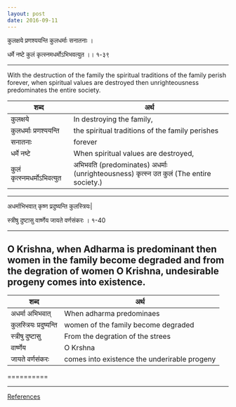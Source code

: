 ```yaml
---
layout: post
date: 2016-09-11
---
```


कुलक्षये प्रणश्ययन्ति कुलधर्माः सनातनाः ।

 धर्मे नष्टे कुलं कृत्स्नमधर्मोऽभिभवत्युत ।। १-३९


-----

With the destruction of the family the spiritual traditions of the family perish forever, when spiritual values are destroyed then unrighteousness predominates the entire society.

|शब्द|  अर्थ |
|---|---|
| कुलक्षये  | In destroying the family, |
| कुलधर्माः प्रणश्ययन्ति | the spiritual traditions of the family perishes|
| सनातनाः | forever|
|धर्मे नष्टे  | When spiritual values are destroyed, |
| कुलं कृत्स्नमधर्मोऽभिवत्युत  | अभिभवति (predominates) अधर्माः (unrighteousness) कृत्स्न उत कुलं (The entire society.)  |


-----



अधर्माभिभवात् कृष्ण प्रदुष्यन्ति कुलस्त्रियः|

स्त्रीषु दुष्टासु वार्ष्णेय जायते वर्णसंकरः । १-40



----

O Krishna, when Adharma is predominant then women in the family become degraded and from the degration of women O Krishna, undesirable progeny comes into existence.
-----

|शब्द|  अर्थ |
|---|---|
| अधर्मा अभिभवात् |When adharma predominaes |
|कुलस्त्रियः प्रदुष्यन्ति| women of the family become degraded|
| स्त्रीषु दुष्टासु | From the degration of the strees |
| वार्ष्णेय | O Krshna|
| जायते वर्णसंकरः | comes into existence the underirable progeny|


==========


----



[References](http://www.bhagavad-gita.org/Gita/verse-01-31.html)
